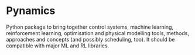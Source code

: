 # Pynamics
Python package to bring together control systems, machine learning, reinforcement learning, optimisation and physical modelling tools, methods, approaches and concepts (and possibly scheduling, too). It should be compatible with major ML and RL libraries.
